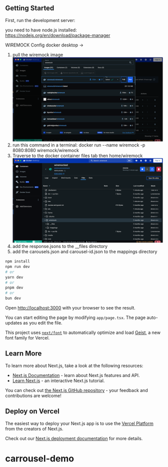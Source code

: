 ## Getting Started

First, run the development server:

you need to have node.js installed: https://nodejs.org/en/download/package-manager

WIREMOCK Config
docker desktop -> 
1. pull the wiremock image
![img.png](wiremock/img.png)
2. run this command in a terminal: docker run --name wiremock -p 8080:8080 wiremock/wiremock
3. Traverse to the docker container files tab then home/wiremock
![img_1.png](wiremock/img_1.png)
4. add the response.jsons to the __files directory
5. add the carousels.json and carousel-id.json to the mappings directory

```bash
npm install
npm run dev
# or
yarn dev
# or
pnpm dev
# or
bun dev
```

Open [http://localhost:3000](http://localhost:3000) with your browser to see the result.

You can start editing the page by modifying `app/page.tsx`. The page auto-updates as you edit the file.

This project uses [`next/font`](https://nextjs.org/docs/app/building-your-application/optimizing/fonts) to automatically optimize and load [Geist](https://vercel.com/font), a new font family for Vercel.

## Learn More

To learn more about Next.js, take a look at the following resources:

- [Next.js Documentation](https://nextjs.org/docs) - learn about Next.js features and API.
- [Learn Next.js](https://nextjs.org/learn) - an interactive Next.js tutorial.

You can check out [the Next.js GitHub repository](https://github.com/vercel/next.js) - your feedback and contributions are welcome!

## Deploy on Vercel

The easiest way to deploy your Next.js app is to use the [Vercel Platform](https://vercel.com/new?utm_medium=default-template&filter=next.js&utm_source=create-next-app&utm_campaign=create-next-app-readme) from the creators of Next.js.

Check out our [Next.js deployment documentation](https://nextjs.org/docs/app/building-your-application/deploying) for more details.
# carrousel-demo
